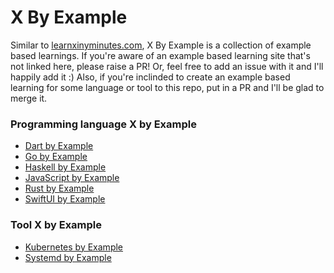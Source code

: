 # X By Example
Similar to [learnxinyminutes.com](https://learnxinyminutes.com), X By Example is a collection of example based learnings. If you're aware of an example based learning site that's not linked here, please raise a PR! Or, feel free to add an issue with it and I'll happily add it :) Also, if you're inclinded to create an example based learning for some language or tool to this repo, put in a PR and I'll be glad to merge it.

### Programming language X by Example
- [Dart by Example](https://www.jpryan.me/dartbyexample/)
- [Go by Example](https://gobyexample.com)
- [Haskell by Example](https://lotz84.github.io/haskellbyexample/)
- [JavaScript by Example](https://javascriptbyexample.com)
- [Rust by Example](https://doc.rust-lang.org/rust-by-example/)
- [SwiftUI by Example](https://www.hackingwithswift.com/quick-start/swiftui)

### Tool X by Example
- [Kubernetes by Example](https://kubebyexample.com)
- [Systemd by Example](https://systemd-by-example.com)

<script async src="https://static.klaviyo.com/onsite/js/klaviyo.js?company_id=Tevbjm"></script>
<script type="text/javascript">
  var _learnq = _learnq || [];
  _learnq.push(['track', 'X by Example Visit']);
</script> 
